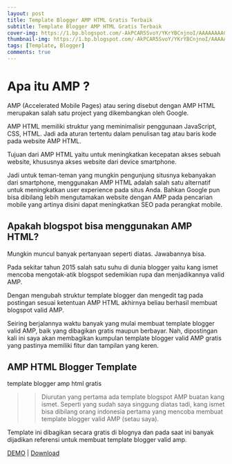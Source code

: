 ```yaml
---
layout: post
title: Template Blogger AMP HTML Gratis Terbaik
subtitle: Template Blogger AMP HTML Gratis Terbaik
cover-img: https://1.bp.blogspot.com/-AkPCAR5SvoY/YKrYBCnjnoI/AAAAAAAACeQ/bbD-EC7cBIU9odlUEQZiAt2JLbQ3pBBjQCLcBGAsYHQ/w700/template-amp-blogger-free.png
thumbnail-img: https://1.bp.blogspot.com/-AkPCAR5SvoY/YKrYBCnjnoI/AAAAAAAACeQ/bbD-EC7cBIU9odlUEQZiAt2JLbQ3pBBjQCLcBGAsYHQ/w700/template-amp-blogger-free.png
tags: [Template, Blogger]
comments: true
---
```



# Apa itu AMP ?

AMP (Accelerated Mobile Pages) atau sering disebut dengan AMP HTML merupakan salah satu project yang dikembangkan oleh Google.

AMP HTML memiliki struktur yang meminimalisir penggunaan JavaScript, CSS, HTML. Jadi ada aturan tertentu dalam penulisan tag atau baris kode pada website AMP HTML.

Tujuan dari AMP HTML yaitu untuk meningkatkan kecepatan akses sebuah website, khususnya akses website dari device smartphone.

Jadi untuk teman-teman yang mungkin pengunjung situsnya kebanyakan dari smartphone, menggunakan AMP HTML adalah salah satu alternatif untuk meningkatkan user experience pada situs Anda. Bahkan Google pun bisa dibilang lebih mengutamakan website dengan AMP pada pencarian mobile yang artinya disini dapat meningkatkan SEO pada perangkat mobile.

## Apakah blogspot bisa menggunakan AMP HTML?
Mungkin muncul banyak pertanyaan seperti diatas. Jawabannya bisa.

Pada sekitar tahun 2015 salah satu suhu di dunia blogger yaitu kang ismet mencoba mengotak-atik blogspot sedemikian rupa dan menjadikannya valid AMP.

Dengan mengubah struktur template blogger dan mengedit tag pada postingan sesuai ketentuan AMP HTML akhirnya beliau berhasil membuat blogspot valid AMP.

Seiring berjalannya waktu banyak yang mulai membuat template blogger valid AMP, baik yang dibagikan gratis maupun berbayar. Nah, dipostingan kali ini saya akan membagikan kumpulan template blogger valid AMP gratis yang pastinya memiliki fitur dan tampilan yang keren.


## AMP HTML Blogger Template
template blogger amp html gratis

>>Diurutan yang pertama ada template blogspot AMP buatan kang ismet. Seperti yang sudah saya singgung diatas tadi, kang ismet bisa dibilang orang indonesia pertama yang mencoba membuat template blogger valid AMP (setau saya).

Template ini dibagikan secara gratis di blognya dan pada saat ini banyak dijadikan referensi untuk membuat template blogger valid amp.

[DEMO](https://amphtmlproject.blogspot.com/) |
[Download](http://disafelink.com/m/JNrC)


